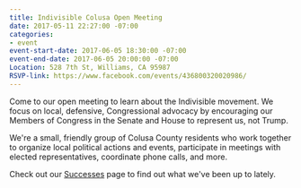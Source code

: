 ```yaml
---
title: Indivisible Colusa Open Meeting
date: 2017-05-11 22:27:00 -07:00
categories:
- event
event-start-date: 2017-06-05 18:30:00 -07:00
event-end-date: 2017-06-05 20:00:00 -07:00
Location: 528 7th St, Williams, CA 95987
RSVP-link: https://www.facebook.com/events/436800320020986/
---
```


Come to our open meeting to learn about the Indivisible movement. We focus on local, defensive, Congressional advocacy by encouraging our Members of Congress in the Senate and House to represent us, not Trump.

We're a small, friendly group of Colusa County residents who work together to organize local political actions and events, participate in meetings with elected representatives, coordinate phone calls, and more. 

Check out our [Successes](http://indivisiblecolusa.com/successes.html) page to find out what we've been up to lately. 